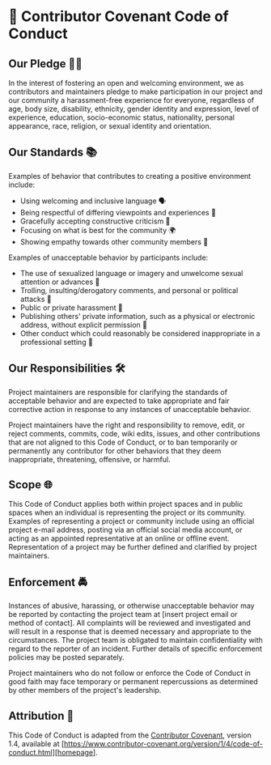 # 🤝 Contributor Covenant Code of Conduct

## Our Pledge 🏳️‍🌈

In the interest of fostering an open and welcoming environment, we as contributors and maintainers pledge to make participation in our project and our community a harassment-free experience for everyone, regardless of age, body size, disability, ethnicity, gender identity and expression, level of experience, education, socio-economic status, nationality, personal appearance, race, religion, or sexual identity and orientation.

## Our Standards 📚

Examples of behavior that contributes to creating a positive environment include:

- Using welcoming and inclusive language 🗣️
- Being respectful of differing viewpoints and experiences 🧠
- Gracefully accepting constructive criticism 📝
- Focusing on what is best for the community 🌍
- Showing empathy towards other community members 💓

Examples of unacceptable behavior by participants include:

- The use of sexualized language or imagery and unwelcome sexual attention or advances 🚫
- Trolling, insulting/derogatory comments, and personal or political attacks 🚫
- Public or private harassment 🚫
- Publishing others' private information, such as a physical or electronic address, without explicit permission 🚫
- Other conduct which could reasonably be considered inappropriate in a professional setting 🚫

## Our Responsibilities 🛠️

Project maintainers are responsible for clarifying the standards of acceptable behavior and are expected to take appropriate and fair corrective action in response to any instances of unacceptable behavior.

Project maintainers have the right and responsibility to remove, edit, or reject comments, commits, code, wiki edits, issues, and other contributions that are not aligned to this Code of Conduct, or to ban temporarily or permanently any contributor for other behaviors that they deem inappropriate, threatening, offensive, or harmful.

## Scope 🌐

This Code of Conduct applies both within project spaces and in public spaces when an individual is representing the project or its community. Examples of representing a project or community include using an official project e-mail address, posting via an official social media account, or acting as an appointed representative at an online or offline event. Representation of a project may be further defined and clarified by project maintainers.

## Enforcement 🚔

Instances of abusive, harassing, or otherwise unacceptable behavior may be reported by contacting the project team at [insert project email or method of contact]. All complaints will be reviewed and investigated and will result in a response that is deemed necessary and appropriate to the circumstances. The project team is obligated to maintain confidentiality with regard to the reporter of an incident. Further details of specific enforcement policies may be posted separately.

Project maintainers who do not follow or enforce the Code of Conduct in good faith may face temporary or permanent repercussions as determined by other members of the project's leadership.

## Attribution 📝

This Code of Conduct is adapted from the [Contributor Covenant][homepage], version 1.4, available at [https://www.contributor-covenant.org/version/1/4/code-of-conduct.html][homepage].

[homepage]: https://www.contributor-covenant.org
